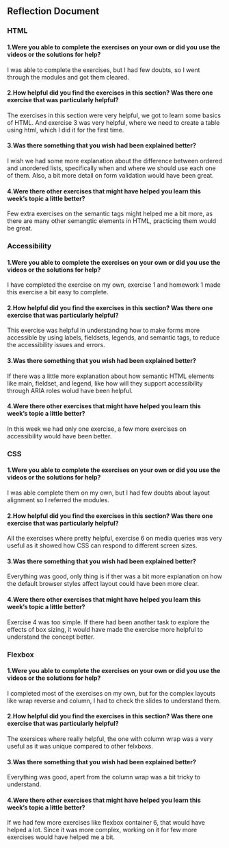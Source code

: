## Reflection Document

### HTML

#### 1.Were you able to complete the exercises on your own or did you use the videos or the solutions for help?

I was able to complete the exercises, but I had few doubts, so I went through the modules and got them cleared.

#### 2.How helpful did you find the exercises in this section? Was there one exercise that was particularly helpful?

The exercises in this section were very helpful, we got to learn some basics of HTML. And exercise 3 was very helpful, where we need to create a table using html, which I did it for the first time.

#### 3.Was there something that you wish had been explained better?

I wish we had some more explanation about the difference between ordered and unordered lists, specifically when and where we should use each one of them. Also, a bit more detail on form validation would have been great.

#### 4.Were there other exercises that might have helped you learn this week’s topic a little better?

Few extra exercises on the semantic tags might helped me a bit more, as there are many other semangtic elements in HTML, practicing them would be great.

### Accessibility

#### 1.Were you able to complete the exercises on your own or did you use the videos or the solutions for help?

I have completed the exercise on my own, exercise 1 and homework 1 made this exercise a bit easy to complete.

#### 2.How helpful did you find the exercises in this section? Was there one exercise that was particularly helpful?

This exercise was helpful in understanding how to make forms more accessible by using labels, fieldsets, legends, and semantic tags, to reduce the accessibility issues and errors.

#### 3.Was there something that you wish had been explained better?

If there was a little more explanation about how semantic HTML elements like main, fieldset, and legend, like how will they support accessibility through ARIA roles wolud have been helpful.

#### 4.Were there other exercises that might have helped you learn this week’s topic a little better?

In this week we had only one exercise, a few more exercises on accessibility would have been better.

### CSS

#### 1.Were you able to complete the exercises on your own or did you use the videos or the solutions for help?

I was able complete them on my own, but I had few doubts about layout alignment so I referred the modules.

#### 2.How helpful did you find the exercises in this section? Was there one exercise that was particularly helpful?

All the exercises where pretty helpful, exercise 6 on media queries was very useful as it showed how CSS can respond to different screen sizes.

#### 3.Was there something that you wish had been explained better?

Everything was good, only thing is if ther was a bit more explanation on how the default browser styles affect layout could have been more clear.

#### 4.Were there other exercises that might have helped you learn this week’s topic a little better?

Exercise 4 was too simple. If there had been another task to explore the effects of box sizing, it would have made the exercise more helpful to understand the concept better.

### Flexbox

#### 1.Were you able to complete the exercises on your own or did you use the videos or the solutions for help?

I completed most of the exercises on my own, but for the complex layouts like wrap reverse and column, I had to check the slides to understand them.

#### 2.How helpful did you find the exercises in this section? Was there one exercise that was particularly helpful?

The exersices where really helpful, the one with column wrap was a very useful as it was unique compared to other felxboxs.

#### 3.Was there something that you wish had been explained better?

Everything was good, apert from the column wrap was a bit tricky to understand.

#### 4.Were there other exercises that might have helped you learn this week’s topic a little better?

If we had few more exercises like flexbox container 6, that would have helped a lot. Since it was more complex, working on it for few more exercises would have helped me a bit.

